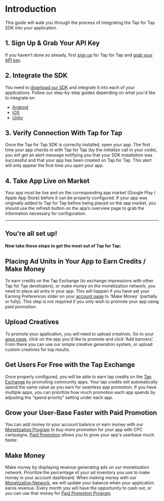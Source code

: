 # Introduction #

This guide will walk you through the process of integrating the Tap for Tap SDK into your application.

##  1. Sign Up & Grab Your API Key

If you haven't done so already, first [sign up](https://tapfortap.com/signup) for Tap for Tap and [grab your API key](/manage/apps/add).

##  2. Integrate the SDK

You need to  [download our SDK](https://github.com/tapfortap/SDK/archive/master.zip) and integrate it into each of your applications. Follow our step-by-step guides depending on what you'd like to integrate on:

- [Android](/doc/android/integration)
- [iOS](/doc/ios/integration) 
- [Unity](/doc/unity/integration)

##  3. Verify Connection With Tap for Tap

Once the Tap for Tap SDK is correctly installed, open your app. The first time your app checks in with Tap for Tap (by the *initialize* call in your code), you will get an alert message notifying you that your SDK installation was successful and that your app has been created on Tap for Tap. This alert will only appear the first time you open your app.

##  4. Take App Live on Market

Your app *must* be live and on the corresponding app market (Google Play / Apple App Store) before it can be properly configured. If your app was originally added to Tap for Tap before being placed on the app market, you should use the refresh button on the app’s overview page to grab the information necessary for configuration.


---


##  You're all set up!

#### Now take these steps to get the most out of Tap for Tap:

##  Placing Ad Units in Your App to Earn Credits / Make Money

To earn credits on the Tap Exchange (to exchange impressions with other Tap for Tap developers), or make money on the monetization network, you need to place ad units in your app. This will happen if you have set your Earning Preferences slider on your [account page](/manage/account) to 'Make Money' (partially or fully). This step is not required if you only wish to promote your app using paid promotion.

##  Upload Creatives

To promote your application, you will need to upload creatives. Go to your [apps page](/manage/apps), click on the app you'd like to promote and click 'Add banners'. From there you can use our simple creative generation system, or upload custom creatives for top results.

##  Get Users For Free with the Tap Exchange 

Once properly configured, you will be able to earn tap credits on the [Tap Exchange](/doc/get-users/tap-exchange) by promoting community apps.  Your tap credits will automatically spend the same value as you earn for seamless app promotion.  If you have multiple apps, you can prioritize how much promotion each app spends by adjusting the “spend priority” setting under each app.

##  Grow your User-Base Faster with Paid Promotion 

You can add money to your account balance or earn money with our [Monetization Program](/doc/make-money/monetization-network) to buy more promotion for your app with CPC campaigns.  [Paid Promotion](/doc/get-users/paid-promotion) allows you to grow your app's userbase much faster.

##  Make Money 

Make money by displaying revenue generating ads on our monetization network. Prioritize the percentage of your ad inventory you use to make money in your account dashboard. When making money with our [Monetization Network](/doc/make-money/monetization-network), we will update your balance when your application earns revenue. Every month you will have the opportunity to cash out, or you can use that money for [Paid Promotion Program](/doc/get-users/paid-promotion).

